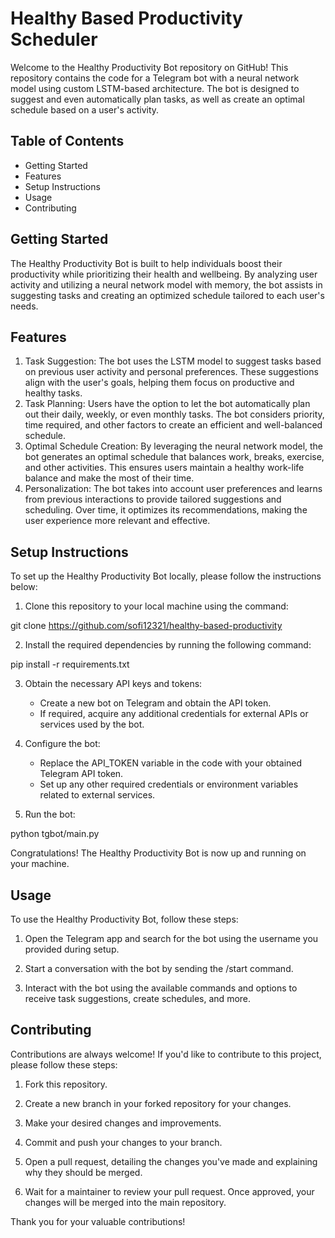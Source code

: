 # Healthy Based Productivity Scheduler

Welcome to the Healthy Productivity Bot repository on GitHub! This repository contains the code for a Telegram bot with a neural network model using custom LSTM-based architecture. The bot is designed to suggest and even automatically plan tasks, as well as create an optimal schedule based on a user's activity.

## Table of Contents

- Getting Started
- Features
- Setup Instructions
- Usage
- Contributing

## Getting Started

The Healthy Productivity Bot is built to help individuals boost their productivity while prioritizing their health and wellbeing. By analyzing user activity and utilizing a neural network model with memory, the bot assists in suggesting tasks and creating an optimized schedule tailored to each user's needs.

## Features

1. Task Suggestion: The bot uses the LSTM model to suggest tasks based on previous user activity and personal preferences. These suggestions align with the user's goals, helping them focus on productive and healthy tasks.
2. Task Planning: Users have the option to let the bot automatically plan out their daily, weekly, or even monthly tasks. The bot considers priority, time required, and other factors to create an efficient and well-balanced schedule.
3. Optimal Schedule Creation: By leveraging the neural network model, the bot generates an optimal schedule that balances work, breaks, exercise, and other activities. This ensures users maintain a healthy work-life balance and make the most of their time.
4. Personalization: The bot takes into account user preferences and learns from previous interactions to provide tailored suggestions and scheduling. Over time, it optimizes its recommendations, making the user experience more relevant and effective.

## Setup Instructions

To set up the Healthy Productivity Bot locally, please follow the instructions below:

1. Clone this repository to your local machine using the command:

git clone https://github.com/sofi12321/healthy-based-productivity


2. Install the required dependencies by running the following command:

pip install -r requirements.txt


3. Obtain the necessary API keys and tokens:

   - Create a new bot on Telegram and obtain the API token.
   - If required, acquire any additional credentials for external APIs or services used by the bot.

4. Configure the bot:

   - Replace the API_TOKEN variable in the code with your obtained Telegram API token.
   - Set up any other required credentials or environment variables related to external services.

5. Run the bot:

python tgbot/main.py


Congratulations! The Healthy Productivity Bot is now up and running on your machine.

## Usage

To use the Healthy Productivity Bot, follow these steps:

1. Open the Telegram app and search for the bot using the username you provided during setup.

2. Start a conversation with the bot by sending the /start command.

3. Interact with the bot using the available commands and options to receive task suggestions, create schedules, and more.

## Contributing

Contributions are always welcome! If you'd like to contribute to this project, please follow these steps:

1. Fork this repository.

2. Create a new branch in your forked repository for your changes.

3. Make your desired changes and improvements.

4. Commit and push your changes to your branch.

5. Open a pull request, detailing the changes you've made and explaining why they should be merged.

6. Wait for a maintainer to review your pull request. Once approved, your changes will be merged into the main repository.

Thank you for your valuable contributions!
